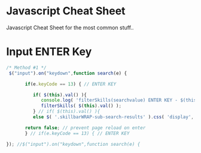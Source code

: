 # Javascript Cheat Sheet
Javascript Cheat Sheet for the most common stuff..

# Input ENTER Key
```javascript
/* Method #1 */
 $("input").on("keydown",function search(e) {

       if(e.keyCode == 13) { // ENTER KEY

          if( $(this).val() ){
             console.log( 'filterSkills(searchvalue) ENTER KEY - $(this).val(): ' + $(this).val() );
             filterSkills( $(this).val() );
          } // if( $(this).val() ){
          else $( '.skillbarWRAP-sub-search-results' ).css( 'display', 'flex' );

       return false; // prevent page reload on enter
       } // if(e.keyCode == 13) { // ENTER KEY

}); //$("input").on("keydown",function search(e) {
```  

